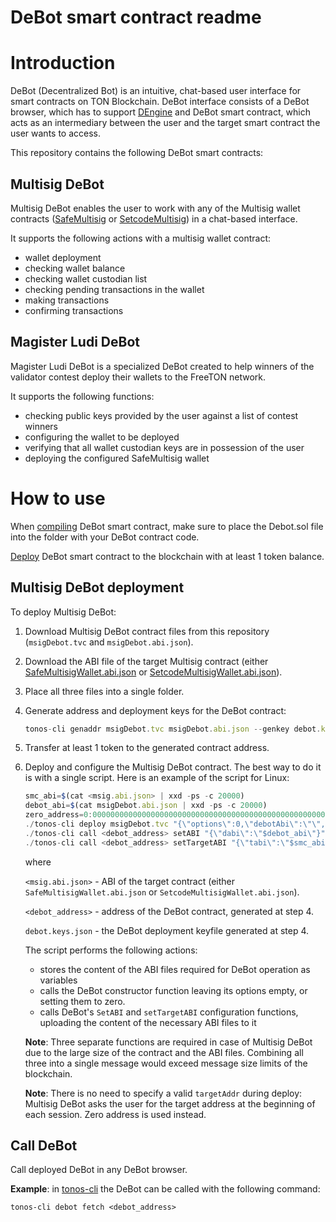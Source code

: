 # DeBot smart contract readme

# Introduction

DeBot (Decentralized Bot) is an intuitive, chat-based user interface for smart contracts on TON Blockchain. DeBot interface consists of a DeBot browser, which has to support [DEngine](https://github.com/tonlabs/debot-engine) and DeBot smart contract, which acts as an intermediary between the user and the target smart contract the user wants to access.

This repository contains the following DeBot smart contracts:

## Multisig DeBot

Multisig DeBot enables the user to work with any of the Multisig wallet contracts ([SafeMultisig](https://github.com/tonlabs/ton-labs-contracts/tree/master/solidity/safemultisig) or [SetcodeMultisig](https://github.com/tonlabs/ton-labs-contracts/tree/master/solidity/setcodemultisig)) in a chat-based interface.

It supports the following actions with a multisig wallet contract:

- wallet deployment
- checking wallet balance
- checking wallet custodian list
- checking pending transactions in the wallet
- making transactions
- confirming transactions

## Magister Ludi DeBot

Magister Ludi DeBot is a specialized DeBot created to help winners of the validator contest deploy their wallets to the FreeTON network.

It supports the following functions:

- checking public keys provided by the user against a list of contest winners
- configuring the wallet to be deployed
- verifying that all wallet custodian keys are in possession of the user
- deploying the configured SafeMultisig wallet

# How to use

When [compiling](https://docs.ton.dev/86757ecb2/v/0/p/950f8a-write-smart-contract-in-solidity/t/1620b2) DeBot smart contract, make sure to place the Debot.sol file into the folder with your DeBot contract code.

[Deploy](https://docs.ton.dev/86757ecb2/v/0/p/8080e6-tonos-cli/t/478a51) DeBot smart contract to the blockchain with at least 1 token balance.

## Multisig DeBot deployment
To deploy Multisig DeBot:

1. Download Multisig DeBot contract files from this repository (`msigDebot.tvc` and `msigDebot.abi.json`).
2. Download the ABI file of the target Multisig contract (either [SafeMultisigWallet.abi.json](https://raw.githubusercontent.com/tonlabs/ton-labs-contracts/master/solidity/safemultisig/SafeMultisigWallet.abi.json) or [SetcodeMultisigWallet.abi.json](https://raw.githubusercontent.com/tonlabs/ton-labs-contracts/master/solidity/setcodemultisig/SetcodeMultisigWallet.abi.json)).
3. Place all three files into a single folder.
4. Generate address and deployment keys for the DeBot contract:

    ```jsx
    tonos-cli genaddr msigDebot.tvc msigDebot.abi.json --genkey debot.keys.json
    ```

5. Transfer at least 1 token to the generated contract address.
6. Deploy and configure the Multisig DeBot contract. The best way to do it is with a single script. Here is an example of the script for Linux:

    ```jsx
    smc_abi=$(cat <msig.abi.json> | xxd -ps -c 20000)
    debot_abi=$(cat msigDebot.abi.json | xxd -ps -c 20000)
    zero_address=0:0000000000000000000000000000000000000000000000000000000000000000
    ./tonos-cli deploy msigDebot.tvc "{\"options\":0,\"debotAbi\":\"\",\"targetAddr\":\"$zero_address\",\"targetAbi\":\"\"}" --sign debot.keys.json --abi msigDebot.abi.json
    ./tonos-cli call <debot_address> setABI "{\"dabi\":\"$debot_abi\"}" --sign debot.keys.json --abi msigDebot.abi.json
    ./tonos-cli call <debot_address> setTargetABI "{\"tabi\":\"$smc_abi\"}" --sign debot.keys.json --abi msigDebot.abi.json
    ```

   where

   `<msig.abi.json>` - ABI of the target contract (either `SafeMultisigWallet.abi.json` or `SetcodeMultisigWallet.abi.json`).

   `<debot_address>` - address of the DeBot contract, generated at step 4.

   `debot.keys.json` - the DeBot deployment keyfile generated at step 4.

   The script performs the following actions:

    - stores the content of the ABI files required for DeBot operation as variables
    - calls the DeBot constructor function leaving its options empty, or setting them to zero.
    - calls DeBot's `SetABI` and `setTargetABI` configuration functions, uploading the content of the necessary ABI files to it

   **Note**: Three separate functions are required in case of Multisig DeBot due to the large size of the contract and the ABI files. Combining all three into a single message would exceed message size limits of the blockchain.

   **Note**: There is no need to specify a valid `targetAddr` during deploy: Multisig DeBot asks the user for the target address at the beginning of each session. Zero address is used instead.

## Call DeBot

Call deployed DeBot in any DeBot browser.

**Example**: in [tonos-cli](https://github.com/tonlabs/tonos-cli) the DeBot can be called with the following command:

```
tonos-cli debot fetch <debot_address>
```

